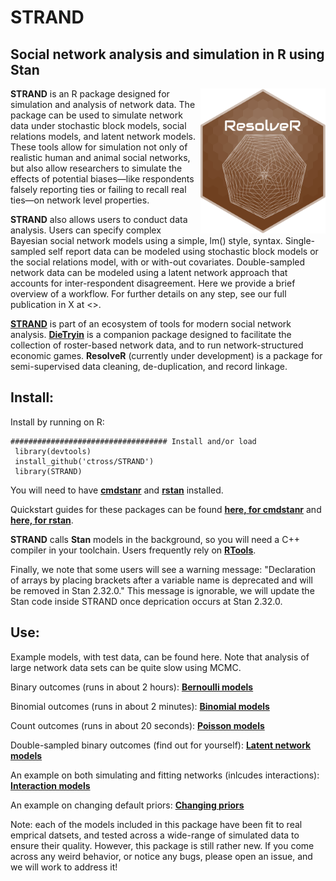 STRAND
========
 Social network analysis and simulation in R using Stan 
 ------

<img align="right" src="https://github.com/ctross/STRAND/blob/main/logo3.png" alt="logo" width="200"> 


**STRAND** is an R package designed for simulation and analysis of network data.  The package can be used to simulate network data under stochastic block models, social relations models, and latent network models. These tools allow for simulation not only of realistic human and animal social networks, but also allow researchers to simulate the effects of potential biases—like respondents falsely reporting ties or failing to recall real ties—on network level properties. 

**STRAND** also allows users to conduct data analysis. Users can specify complex Bayesian social network models using a simple, lm() style, syntax. Single-sampled self report data can be modeled using stochastic block models or the social relations model, with or with-out covariates. Double-sampled network data can be modeled using a latent network approach that accounts for inter-respondent disagreement. Here we provide a brief overview of a workflow. For further details on any step, see our full publication in X at <>.
  
[**STRAND**](https://github.com/ctross/STRAND) is part of an ecosystem of tools for modern social network analysis. [**DieTryin**](https://github.com/ctross/DieTryin) is a companion package designed to facilitate the collection of roster-based network data, and to run network-structured economic games. **ResolveR** (currently under development) is a package for semi-supervised data cleaning, de-duplication, and record linkage.

Install:
--------------
Install by running on R:
```{r}
################################### Install and/or load
 library(devtools)
 install_github('ctross/STRAND')
 library(STRAND)
```

You will need to have [**cmdstanr**](https://mc-stan.org/cmdstanr/) and [**rstan**](https://mc-stan.org/users/interfaces/rstan) installed.

Quickstart guides for these packages can be found [**here, for cmdstanr**](https://mc-stan.org/cmdstanr/articles/cmdstanr.html) and [**here, for rstan**](https://github.com/stan-dev/rstan/wiki/RStan-Getting-Started). 

**STRAND** calls **Stan** models in the background, so you will need a C++ compiler in your toolchain. Users frequently rely on [**RTools**](https://cran.r-project.org/bin/windows/Rtools/).

Finally, we note that some users will see a warning message: "Declaration of arrays by placing brackets after a variable name is deprecated and will be removed in Stan 2.32.0." This message is ignorable, we will update the Stan code inside STRAND once deprication occurs at Stan 2.32.0.

Use:
--------------

Example models, with test data, can be found here. Note that analysis of large network data sets can be quite slow using MCMC. 

Binary outcomes (runs in about 2 hours): [**Bernoulli models**](https://github.com/ctross/STRAND/blob/main/tutorials/Bernoulli_Example.R)

Binomial outcomes (runs in about 2 minutes): [**Binomial models**](https://github.com/ctross/STRAND/blob/main/tutorials/Binomial_Example.R)

Count outcomes (runs in about 20 seconds): [**Poisson models**](https://github.com/ctross/STRAND/blob/main/tutorials/Poisson_Example.R)

Double-sampled binary outcomes (find out for yourself): [**Latent network models**](https://github.com/ctross/STRAND/blob/main/tutorials/LatentNetwork_Example.R)

An example on both simulating and fitting networks (inlcudes interactions): [**Interaction models**](https://github.com/ctross/STRAND/blob/main/tutorials/Interaction_Example.R)

An example on changing default priors: [**Changing priors**](https://github.com/ctross/STRAND/blob/main/tutorials/ChangingPriors_Example.R)

Note: each of the models included in this package have been fit to real emprical datsets, and tested across a wide-range of simulated data to ensure their quality. However, this package is still rather new. If you come across any weird behavior, or notice any bugs, please open an issue, and we will work to address it!

